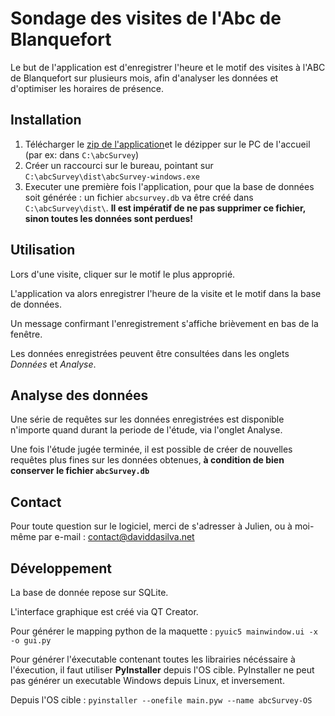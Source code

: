 # Sondage des visites de l'Abc de Blanquefort

Le but de l'application est d'enregistrer l'heure et le motif des visites à l'ABC de Blanquefort sur plusieurs mois, afin d'analyser les données et d'optimiser les horaires de présence.

## Installation

1. Télécharger le [zip de l'application](https://github.com/david-dasilva/abcSurvey/archive/latest.zip)et le dézipper sur le PC de l'accueil (par ex: dans `C:\abcSurvey`)
2. Créer un raccourci sur le bureau, pointant sur `C:\abcSurvey\dist\abcSurvey-windows.exe`
3. Executer une première fois l'application, pour que la base de données soit générée : un fichier `abcsurvey.db` va être créé dans `C:\abcSurvey\dist\`. **Il est impératif de ne pas supprimer ce fichier, sinon toutes les données sont perdues!**

## Utilisation

Lors d'une visite, cliquer sur le motif le plus approprié.

L'application va alors enregistrer l'heure de la visite et le motif dans la base de données.

Un message confirmant l'enregistrement s'affiche brièvement en bas de la fenêtre.

Les données enregistrées peuvent être consultées dans les onglets *Données* et *Analyse*.

## Analyse des données

Une série de requêtes sur les données enregistrées est disponible n'importe quand durant la periode de l'étude, via l'onglet Analyse.

Une fois l'étude jugée terminée, il est possible de créer de nouvelles requêtes plus fines sur les données obtenues, **à condition de bien conserver le fichier `abcSurvey.db`**

## Contact

Pour toute question sur le logiciel, merci de s'adresser à Julien, ou à moi-même par e-mail : contact@daviddasilva.net

## Développement

La base de donnée repose sur SQLite.

L'interface graphique est créé via QT Creator.

Pour générer le mapping python de la maquette : `pyuic5 mainwindow.ui -x -o gui.py`

Pour générer l'éxecutable contenant toutes les librairies nécéssaire à l'éxecution, il faut utiliser **PyInstaller** depuis l'OS cible. PyInstaller ne peut pas générer un executable Windows depuis Linux, et inversement.

Depuis l'OS cible : 
```pyinstaller --onefile main.pyw --name abcSurvey-OS```
